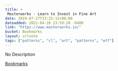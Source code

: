 ```yaml
---
title: > 
 Masterworks - Learn to Invest in Fine Art
date: 2019-07-27T23:25:12+00:00
dateadded: 2022-04-20 23:59:20 -0400
link: "https://www.masterworks.io/"
bucket: Bookmarks
layout: urlnote
tags: ["patterns", "cl", "art", "patterns", "wtf"]
--- 
```

No Description
 <!-- end excerpt --> 
<div class='bucket'><a class='internal-link' href='/buckets/bookmarks'>Bookmarks</a></div> 

